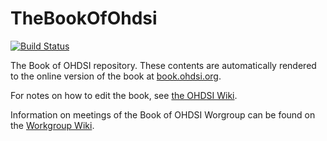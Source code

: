 # TheBookOfOhdsi

[![Build Status](https://travis-ci.org/OHDSI/TheBookOfOhdsi.svg?branch=master)](https://travis-ci.org/OHDSI/TheBookOfOhdsi)

The Book of OHDSI repository. These contents are automatically rendered to the online version of the book at [book.ohdsi.org](http://book.ohdsi.org).

For notes on how to edit the book, see [the OHDSI Wiki](http://www.ohdsi.org/web/wiki/doku.php?id=projects:workgroups:notes_on_writing_text_for_the_book).

Information on meetings of the Book of OHDSI Worgroup can be found on the [Workgroup Wiki](http://www.ohdsi.org/web/wiki/doku.php?id=projects:workgroups:the_book_of_ohdsi).




